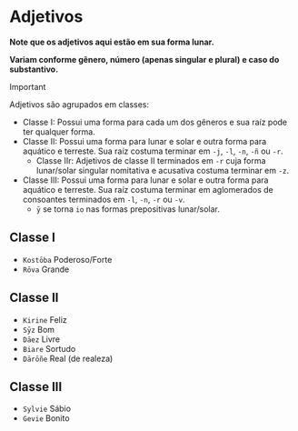 # Adjetivos

**Note que os adjetivos aqui estão em sua forma lunar.**

**Variam conforme gênero, número (apenas singular e plural) e caso do substantivo.**

<!-- prettier-ignore-start -->
> [!IMPORTANT]
> Adjetivos são agrupados em classes:
>
> -   Classe I: Possui uma forma para cada um dos gêneros e sua raíz pode ter qualquer forma.
> -   Classe II: Possui uma forma para lunar e solar e outra forma para aquático e terreste. Sua raíz costuma terminar em `-j`, `-l`, `-n`, `-ñ` ou `-r`. 
> 		- Classe IIr: Adjetivos de classe II terminados em `-r` cuja forma lunar/solar singular nomitativa e acusativa costuma terminar em `-z`.
> -   Classe III: Possui uma forma para lunar e solar e outra forma para aquático e terreste. Sua raíz costuma terminar em aglomerados de consoantes terminados em `-l`, `-n`, `-r` ou `-v`.
> 		- `ȳ` se torna `io` nas formas prepositivas lunar/solar.
<!-- prettier-ignore-end -->

## Classe I

-   `Kostōba` Poderoso/Forte
-   `Rōva` Grande

## Classe II

-   `Kirine` Feliz
-   `Sȳz` Bom
-   `Dāez` Livre
-   `Biare` Sortudo
-   `Dārōñe` Real (de realeza)

## Classe III

-   `Sylvie` Sábio
-   `Gevie` Bonito
